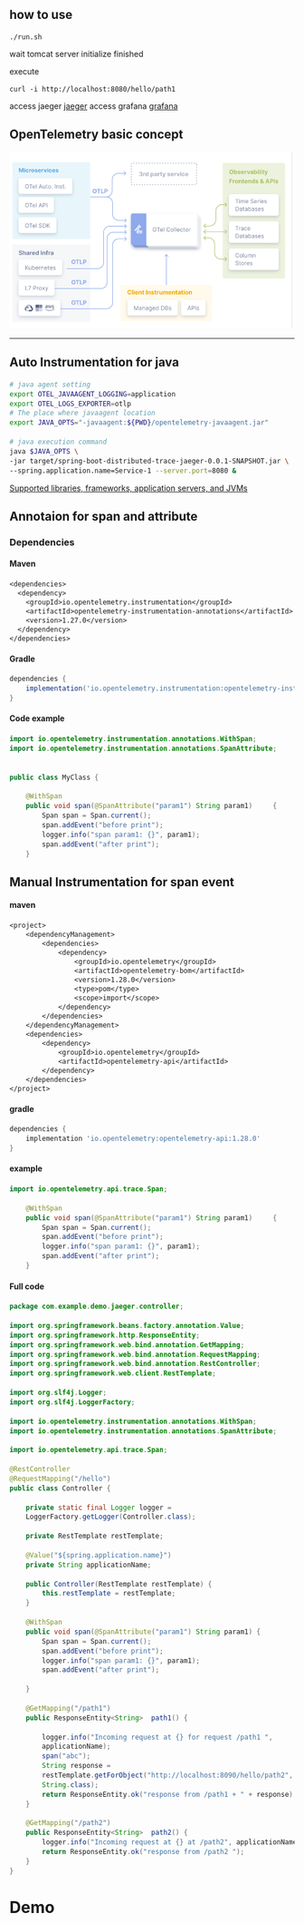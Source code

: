 ## how to use

```
./run.sh
```
wait tomcat server initialize finished

execute
```
curl -i http://localhost:8080/hello/path1
```
access jaeger
[jaeger](http://localhost:16686)
access grafana
[grafana](http://localhost:3000)


## OpenTelemetry basic concept

![concept](./img/otel.png)

---

## Auto Instrumentation for java

```bash
# java agent setting
export OTEL_JAVAAGENT_LOGGING=application
export OTEL_LOGS_EXPORTER=otlp
# The place where javaagent location
export JAVA_OPTS="-javaagent:${PWD}/opentelemetry-javaagent.jar"

# java execution command
java $JAVA_OPTS \
-jar target/spring-boot-distributed-trace-jaeger-0.0.1-SNAPSHOT.jar \
--spring.application.name=Service-1 --server.port=8080 &
```
[Supported libraries, frameworks, application servers, and JVMs](https://github.com/open-telemetry/opentelemetry-java-instrumentation/blob/main/docs/supported-libraries.md)

## Annotaion for span and attribute

### Dependencies

#### Maven
```maven
<dependencies>
  <dependency>
    <groupId>io.opentelemetry.instrumentation</groupId>
    <artifactId>opentelemetry-instrumentation-annotations</artifactId>
    <version>1.27.0</version>
  </dependency>
</dependencies>
```
#### Gradle
```gradle
dependencies {
    implementation('io.opentelemetry.instrumentation:opentelemetry-instrumentation-annotations:1.27.0')
}
```

#### Code example
```java
import io.opentelemetry.instrumentation.annotations.WithSpan;
import io.opentelemetry.instrumentation.annotations.SpanAttribute;


public class MyClass {

    @WithSpan
    public void span(@SpanAttribute("param1") String param1)     {
        Span span = Span.current();
        span.addEvent("before print");
        logger.info("span param1: {}", param1);
        span.addEvent("after print");
    }
```

## Manual Instrumentation for span event

#### maven
```maven
<project>
    <dependencyManagement>
        <dependencies>
            <dependency>
                <groupId>io.opentelemetry</groupId>
                <artifactId>opentelemetry-bom</artifactId>
                <version>1.28.0</version>
                <type>pom</type>
                <scope>import</scope>
            </dependency>
        </dependencies>
    </dependencyManagement>
    <dependencies>
        <dependency>
            <groupId>io.opentelemetry</groupId>
            <artifactId>opentelemetry-api</artifactId>
        </dependency>
    </dependencies>
</project>
```
#### gradle
```gradle
dependencies {
    implementation 'io.opentelemetry:opentelemetry-api:1.28.0'
}
```
#### example
```java
import io.opentelemetry.api.trace.Span;

    @WithSpan
    public void span(@SpanAttribute("param1") String param1)     {
        Span span = Span.current();
        span.addEvent("before print");
        logger.info("span param1: {}", param1);
        span.addEvent("after print");
    }
```

#### Full code
```java
package com.example.demo.jaeger.controller;

import org.springframework.beans.factory.annotation.Value;
import org.springframework.http.ResponseEntity;
import org.springframework.web.bind.annotation.GetMapping;
import org.springframework.web.bind.annotation.RequestMapping;
import org.springframework.web.bind.annotation.RestController;
import org.springframework.web.client.RestTemplate;

import org.slf4j.Logger;
import org.slf4j.LoggerFactory;

import io.opentelemetry.instrumentation.annotations.WithSpan;
import io.opentelemetry.instrumentation.annotations.SpanAttribute;

import io.opentelemetry.api.trace.Span;

@RestController
@RequestMapping("/hello")
public class Controller {

    private static final Logger logger = 
    LoggerFactory.getLogger(Controller.class);

    private RestTemplate restTemplate;

    @Value("${spring.application.name}")
    private String applicationName;

    public Controller(RestTemplate restTemplate) {
        this.restTemplate = restTemplate;
    }

    @WithSpan
    public void span(@SpanAttribute("param1") String param1) {
        Span span = Span.current();
        span.addEvent("before print");
        logger.info("span param1: {}", param1);
        span.addEvent("after print");

    }

    @GetMapping("/path1")
    public ResponseEntity<String>  path1() {

        logger.info("Incoming request at {} for request /path1 ",
        applicationName);
        span("abc");
        String response = 
        restTemplate.getForObject("http://localhost:8090/hello/path2",
        String.class);
        return ResponseEntity.ok("response from /path1 + " + response);
    }

    @GetMapping("/path2")
    public ResponseEntity<String>  path2() {
        logger.info("Incoming request at {} at /path2", applicationName);
        return ResponseEntity.ok("response from /path2 ");
    }
}
```

# Demo
